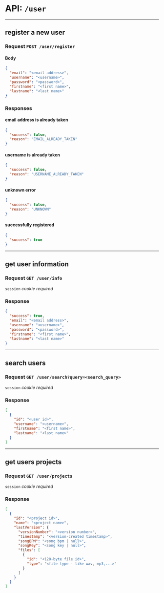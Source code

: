 # API: `/user`

---
## register a new user

### Request `POST /user/register`

#### Body
```json
{
  "email": "<email address>",
  "username": "<username>",
  "password": "<password>",
  "firstname": "<first name>",
  "lastname": "<last name>"
}
```

### Responses

#### email address is already taken
```json
{
  "success": false,
  "reason": "EMAIL_ALREADY_TAKEN"
}
```

#### username is already taken
```json
{
  "success": false,
  "reason": "USERNAME_ALREADY_TAKEN"
}
```

#### unknown error
```json
{
  "success": false,
  "reason": "UNKNOWN"
}
```

#### successfully registered
```json
{
  "success": true
}
```

---
## get user information

### Request `GET /user/info`

`session` _cookie required_

### Response

```json
{
  "success": true,
  "email": "<email address>",
  "username": "<username>",
  "password": "<password>",
  "firstname": "<first name>",
  "lastname": "<last name>"
}
```

---
## search users

### Request `GET /user/search?query=<search_query>`

`session` _cookie required_

### Response

```json
[
  {
    "id": "<user id>",
    "username": "<username>",
    "firstname": "<first name>",
    "lastname": "<last name>"
  }
]
```

---
## get users projects

### Request `GET /user/projects`

`session` _cookie required_

### Response

```json
[
  {
    "id": "<project id>",
    "name": "<project name>",
    "lastVersion": {
      "versionNumber": "<version number>",
      "timestamp": "<version-created timestamp>",
      "songBPM": "<song bpm | null>",
      "songKey": "<song key | null>",
      "files": [
        {
          "id": "<128-byte file id>",
          "type": "<file type - like wav, mp3,...>"
        }
      ]
    }
  }
]
```